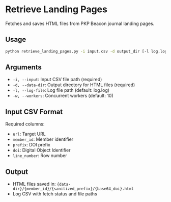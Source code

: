 # Retrieve Landing Pages

Fetches and saves HTML files from PKP Beacon journal landing pages.

## Usage
```bash
python retrieve_landing_pages.py -i input.csv -d output_dir [-l log.log] [-w 10]
```

## Arguments
- `-i, --input`: Input CSV file path (required)
- `-d, --data-dir`: Output directory for HTML files (required)
- `-l, --log-file`: Log file path (default: log.log)
- `-w, --workers`: Concurrent workers (default: 10)

## Input CSV Format
Required columns:
- `url`: Target URL
- `member_id`: Member identifier
- `prefix`: DOI prefix
- `doi`: Digital Object Identifier
- `line_number`: Row number

## Output
- HTML files saved in: `{data-dir}/{member_id}/{sanitized_prefix}/{base64_doi}.html`
- Log CSV with fetch status and file paths